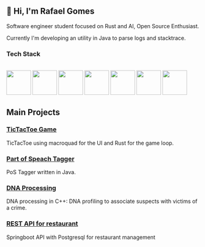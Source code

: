 ## 👋 Hi, I'm Rafael Gomes
Software engineer student focused on Rust and AI, Open Source Enthusiast.

Currently I'm developing an utility in Java to parse logs and stacktrace.

### Tech Stack

<div style="display: inline_block"><br>
    <img width="64" height="64" src="https://cdn.jsdelivr.net/gh/devicons/devicon@latest/icons/rust/rust-original.svg" />
    <img width="64" height="64" src="https://cdn.jsdelivr.net/gh/devicons/devicon/icons/c/c-line.svg" />
    <img width="64" height="64" src="https://cdn.jsdelivr.net/gh/devicons/devicon/icons/cplusplus/cplusplus-original.svg" />
    <img width="64" height="64" src="https://cdn.jsdelivr.net/gh/devicons/devicon/icons/python/python-original.svg" />
    <img width="64" height="64" src="https://cdn.jsdelivr.net/gh/devicons/devicon/icons/java/java-original.svg" />
    <img width="64" height="64" src="https://cdn.jsdelivr.net/gh/devicons/devicon@latest/icons/docker/docker-plain-wordmark.svg" />
    <img width="64" height="64" src="https://cdn.jsdelivr.net/gh/devicons/devicon@latest/icons/git/git-original.svg" />
</div>

## Main Projects

### [TicTacToe Game](https://github.com/rafaelgdgs/TicTacToe)

TicTacToe using macroquad for the UI and Rust for the game loop.

### [Part of Speach Tagger](https://github.com/rafaelgdgs/PartOfSpeach-Tagging)

PoS Tagger written in Java.

### [DNA Processing](https://github.com/rafaelgdgs/LP1-DNAProcessing)

DNA processing in C++: DNA profiling to associate suspects with victims of a crime.

### [REST API for restaurant](https://github.com/smart-menu-ufrn/smart-menu-service)

Springboot API with Postgresql for restaurant management

<!--<div align="center" style="display: inline-block;">
  <hr>
  <a href="https://github.com/rafaelgdgs">
  <img height="180em" src="https://github-readme-stats.vercel.app/api?username=rafaelgdgs&show_icons=true&theme=dark&include_all_commits=true&count_private=true"/>
  <img height="180em" src="https://github-readme-stats.vercel.app/api/top-langs/?username=rafaelgdgs&layout=compact&langs_count=7&theme=dark"/>
</div>-->
